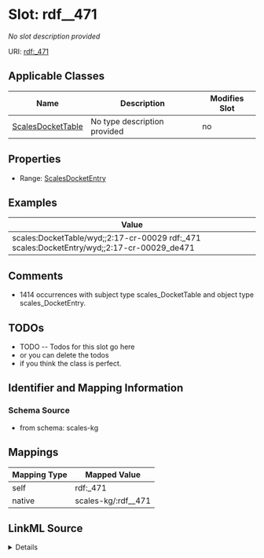 

# Slot: rdf__471


_No slot description provided_





URI: [rdf:_471](http://www.w3.org/1999/02/22-rdf-syntax-ns#_471)



<!-- no inheritance hierarchy -->





## Applicable Classes

| Name | Description | Modifies Slot |
| --- | --- | --- |
| [ScalesDocketTable](../classes/ScalesDocketTable.md) | No type description provided |  no  |







## Properties

* Range: [ScalesDocketEntry](../classes/ScalesDocketEntry.md)






## Examples

| Value |
| --- |
| scales:DocketTable/wyd;;2:17-cr-00029 rdf:_471 scales:DocketEntry/wyd;;2:17-cr-00029_de471 |

## Comments

* 1414 occurrences with subject type scales_DocketTable and object type scales_DocketEntry.

## TODOs

* TODO -- Todos for this slot go here
* or you can delete the todos
* if you think the class is perfect.

## Identifier and Mapping Information







### Schema Source


* from schema: scales-kg




## Mappings

| Mapping Type | Mapped Value |
| ---  | ---  |
| self | rdf:_471 |
| native | scales-kg/:rdf__471 |




## LinkML Source

<details>
```yaml
name: rdf__471
description: No slot description provided
todos:
- TODO -- Todos for this slot go here
- or you can delete the todos
- if you think the class is perfect.
comments:
- 1414 occurrences with subject type scales_DocketTable and object type scales_DocketEntry.
examples:
- value: scales:DocketTable/wyd;;2:17-cr-00029 rdf:_471 scales:DocketEntry/wyd;;2:17-cr-00029_de471
from_schema: scales-kg
rank: 1000
slot_uri: rdf:_471
alias: rdf__471
domain_of:
- scales_DocketTable
range: scales_DocketEntry

```
</details>
